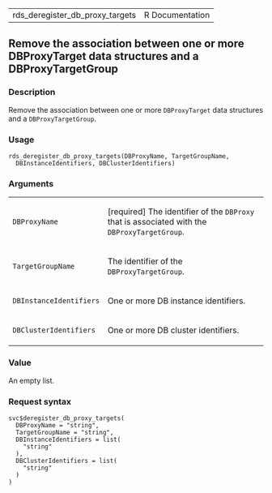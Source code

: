 <table style="width: 100%;">
<tbody>
<tr class="odd">
<td>rds_deregister_db_proxy_targets</td>
<td style="text-align: right;">R Documentation</td>
</tr>
</tbody>
</table>

## Remove the association between one or more DBProxyTarget data structures and a DBProxyTargetGroup

### Description

Remove the association between one or more `DBProxyTarget` data
structures and a `DBProxyTargetGroup`.

### Usage

    rds_deregister_db_proxy_targets(DBProxyName, TargetGroupName,
      DBInstanceIdentifiers, DBClusterIdentifiers)

### Arguments

<table>
<colgroup>
<col style="width: 35%" />
<col style="width: 65%" />
</colgroup>
<tbody>
<tr class="odd">
<td><code
id="rds_deregister_db_proxy_targets_:_DBProxyName">DBProxyName</code></td>
<td><p>[required] The identifier of the <code>DBProxy</code> that is
associated with the <code>DBProxyTargetGroup</code>.</p></td>
</tr>
<tr class="even">
<td><code
id="rds_deregister_db_proxy_targets_:_TargetGroupName">TargetGroupName</code></td>
<td><p>The identifier of the <code>DBProxyTargetGroup</code>.</p></td>
</tr>
<tr class="odd">
<td><code
id="rds_deregister_db_proxy_targets_:_DBInstanceIdentifiers">DBInstanceIdentifiers</code></td>
<td><p>One or more DB instance identifiers.</p></td>
</tr>
<tr class="even">
<td><code
id="rds_deregister_db_proxy_targets_:_DBClusterIdentifiers">DBClusterIdentifiers</code></td>
<td><p>One or more DB cluster identifiers.</p></td>
</tr>
</tbody>
</table>

### Value

An empty list.

### Request syntax

    svc$deregister_db_proxy_targets(
      DBProxyName = "string",
      TargetGroupName = "string",
      DBInstanceIdentifiers = list(
        "string"
      ),
      DBClusterIdentifiers = list(
        "string"
      )
    )
